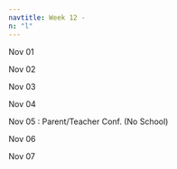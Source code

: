 ```yaml
---
navtitle: Week 12 -
n: "l" 
---
```


Nov 01

Nov 02

Nov 03

Nov 04

Nov 05
: Parent/Teacher Conf. (No School)

Nov 06

Nov 07

